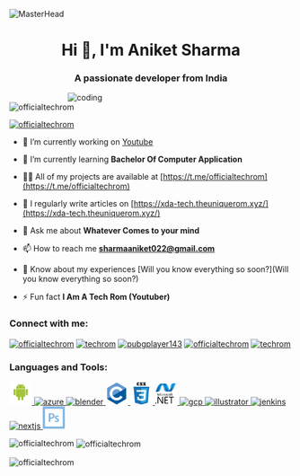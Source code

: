 ![MasterHead](https://blogger.googleusercontent.com/img/a/AVvXsEgIMtU2Fx-KhnB49PsuyXq-vsDZgBFlvBsTiQ7XUeJpl2GycST0icxOh4ohBhVxorsKEgD1iRU-XDNBzyseURSsZzC6bB3SKQRePrFgmOoAnA03kntKu60WM6_rUFU4vAkH8K-CSCVSWEIDugKfDKgRNV9Q818DX6PP5FnESiJ6Trk1S0Jr1WaS1-e5=s2250)
<h1 align="center">Hi 👋, I'm Aniket Sharma</h1>
<h3 align="center">A passionate developer from India</h3>
<img align="right" alt="coding" width="400" src="https://blogger.googleusercontent.com/img/a/AVvXsEgBZ6WdcDWtJKmz2ZbmGO0mQstbIAt7NjjH2pjeLFrX837Ccc6mxD_YUR3qEBby8W-WMdPPu9_bQhI9_GB5JvDoGK9JZZvjnYP2KbDA6TcJPGS5KNVcJ8BpYcw_4AgJ_BjwTdtTNNecTRpFExkfpBWApNDrBdyZkbBsMnp1s6rPM29aobLHWXoGa6Ie=s800">

<p align="left"> <img src="https://komarev.com/ghpvc/?username=officialtechrom&label=Profile%20views&color=0e75b6&style=flat" alt="officialtechrom" /> </p>

<p align="left"> <a href="https://twitter.com/officialtechrom" target="blank"><img src="https://img.shields.io/twitter/follow/officialtechrom?logo=twitter&style=for-the-badge" alt="officialtechrom" /></a> </p>

- 🔭 I’m currently working on [Youtube](https://www.youtube.com/c/TechRom)

- 🌱 I’m currently learning **Bachelor Of Computer Application**

- 👨‍💻 All of my projects are available at [https://t.me/officialtechrom](https://t.me/officialtechrom)

- 📝 I regularly write articles on [https://xda-tech.theuniquerom.xyz/](https://xda-tech.theuniquerom.xyz/)

- 💬 Ask me about **Whatever Comes to your mind**

- 📫 How to reach me **sharmaaniket022@gmail.com**

- 📄 Know about my experiences [Will you know everything so soon?](Will you know everything so soon?)

- ⚡ Fun fact **I Am A Tech Rom (Youtuber)**

<h3 align="left">Connect with me:</h3>
<p align="left">
<a href="https://twitter.com/officialtechrom" target="blank"><img align="center" src="https://raw.githubusercontent.com/rahuldkjain/github-profile-readme-generator/master/src/images/icons/Social/twitter.svg" alt="officialtechrom" height="30" width="40" /></a>
<a href="https://linkedin.com/in/techrom" target="blank"><img align="center" src="https://raw.githubusercontent.com/rahuldkjain/github-profile-readme-generator/master/src/images/icons/Social/linked-in-alt.svg" alt="techrom" height="30" width="40" /></a>
<a href="https://fb.com/pubgplayer143" target="blank"><img align="center" src="https://raw.githubusercontent.com/rahuldkjain/github-profile-readme-generator/master/src/images/icons/Social/facebook.svg" alt="pubgplayer143" height="30" width="40" /></a>
<a href="https://instagram.com/officialtechrom" target="blank"><img align="center" src="https://raw.githubusercontent.com/rahuldkjain/github-profile-readme-generator/master/src/images/icons/Social/instagram.svg" alt="officialtechrom" height="30" width="40" /></a>
<a href="https://www.youtube.com/c/techrom" target="blank"><img align="center" src="https://raw.githubusercontent.com/rahuldkjain/github-profile-readme-generator/master/src/images/icons/Social/youtube.svg" alt="techrom" height="30" width="40" /></a>
</p>

<h3 align="left">Languages and Tools:</h3>
<p align="left"> <a href="https://developer.android.com" target="_blank" rel="noreferrer"> <img src="https://raw.githubusercontent.com/devicons/devicon/master/icons/android/android-original-wordmark.svg" alt="android" width="40" height="40"/> </a> <a href="https://azure.microsoft.com/en-in/" target="_blank" rel="noreferrer"> <img src="https://www.vectorlogo.zone/logos/microsoft_azure/microsoft_azure-icon.svg" alt="azure" width="40" height="40"/> </a> <a href="https://www.blender.org/" target="_blank" rel="noreferrer"> <img src="https://download.blender.org/branding/community/blender_community_badge_white.svg" alt="blender" width="40" height="40"/> </a> <a href="https://www.cprogramming.com/" target="_blank" rel="noreferrer"> <img src="https://raw.githubusercontent.com/devicons/devicon/master/icons/c/c-original.svg" alt="c" width="40" height="40"/> </a> <a href="https://www.w3schools.com/css/" target="_blank" rel="noreferrer"> <img src="https://raw.githubusercontent.com/devicons/devicon/master/icons/css3/css3-original-wordmark.svg" alt="css3" width="40" height="40"/> </a> <a href="https://dotnet.microsoft.com/" target="_blank" rel="noreferrer"> <img src="https://raw.githubusercontent.com/devicons/devicon/master/icons/dot-net/dot-net-original-wordmark.svg" alt="dotnet" width="40" height="40"/> </a> <a href="https://cloud.google.com" target="_blank" rel="noreferrer"> <img src="https://www.vectorlogo.zone/logos/google_cloud/google_cloud-icon.svg" alt="gcp" width="40" height="40"/> </a> <a href="https://www.adobe.com/in/products/illustrator.html" target="_blank" rel="noreferrer"> <img src="https://www.vectorlogo.zone/logos/adobe_illustrator/adobe_illustrator-icon.svg" alt="illustrator" width="40" height="40"/> </a> <a href="https://www.jenkins.io" target="_blank" rel="noreferrer"> <img src="https://www.vectorlogo.zone/logos/jenkins/jenkins-icon.svg" alt="jenkins" width="40" height="40"/> </a> <a href="https://nextjs.org/" target="_blank" rel="noreferrer"> <img src="https://cdn.worldvectorlogo.com/logos/nextjs-2.svg" alt="nextjs" width="40" height="40"/> </a> <a href="https://www.photoshop.com/en" target="_blank" rel="noreferrer"> <img src="https://raw.githubusercontent.com/devicons/devicon/master/icons/photoshop/photoshop-line.svg" alt="photoshop" width="40" height="40"/> </a> </p>

<p><img align="left" src="https://github-readme-stats.vercel.app/api/top-langs?username=officialtechrom&show_icons=true&locale=en&layout=compact" alt="officialtechrom" /></p>

<p>&nbsp;<img align="center" src="https://github-readme-stats.vercel.app/api?username=officialtechrom&show_icons=true&locale=en" alt="officialtechrom" /></p>

<p><img align="center" src="https://github-readme-streak-stats.herokuapp.com/?user=officialtechrom&" alt="officialtechrom" /></p>
